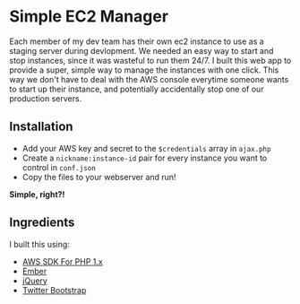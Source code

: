 Simple EC2 Manager
==================

Each member of my dev team has their own ec2 instance to use as a staging server during devlopment.  We needed an easy way to start and stop instances, since it was wasteful to run them 24/7.  I built this web app to provide a super, simple way to manage the instances with one click.  This way we don't have to deal with the AWS console everytime someone wants to start up their instance, and potentially accidentally stop one of our production servers.

## Installation

* Add your AWS key and secret to the `$credentials` array in `ajax.php`
* Create a `nickname:instance-id` pair for every instance you want to control in `conf.json`
* Copy the files to your webserver and run!

**Simple, right?!**

## Ingredients

I built this using:
* [AWS SDK For PHP 1.x](https://github.com/amazonwebservices/aws-sdk-for-php)
* [Ember](http://emberjs.com/)
* [jQuery](http://jquery.com/)
* [Twitter Bootstrap](http://twitter.github.com/bootstrap/)